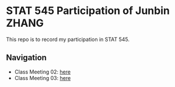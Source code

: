 # STAT 545 Participation of Junbin ZHANG

This repo is to record my participation in STAT 545.

## Navigation
- Class Meeting 02: [here](/cm02)
- Class Meeting 03: [here](/cm03)